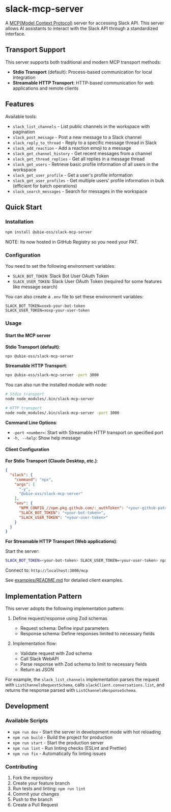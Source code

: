 # slack-mcp-server

A [MCP(Model Context Protocol)](https://www.anthropic.com/news/model-context-protocol) server for accessing Slack API. This server allows AI assistants to interact with the Slack API through a standardized interface.

## Transport Support

This server supports both traditional and modern MCP transport methods:

- **Stdio Transport** (default): Process-based communication for local integration
- **Streamable HTTP Transport**: HTTP-based communication for web applications and remote clients

## Features

Available tools:

- `slack_list_channels` - List public channels in the workspace with pagination
- `slack_post_message` - Post a new message to a Slack channel
- `slack_reply_to_thread` - Reply to a specific message thread in Slack
- `slack_add_reaction` - Add a reaction emoji to a message
- `slack_get_channel_history` - Get recent messages from a channel
- `slack_get_thread_replies` - Get all replies in a message thread
- `slack_get_users` - Retrieve basic profile information of all users in the workspace
- `slack_get_user_profile` - Get a user's profile information
- `slack_get_user_profiles` - Get multiple users' profile information in bulk (efficient for batch operations)
- `slack_search_messages` - Search for messages in the workspace

## Quick Start

### Installation

```bash
npm install @ubie-oss/slack-mcp-server
```

NOTE: Its now hosted in GitHub Registry so you need your PAT.

### Configuration

You need to set the following environment variables:

- `SLACK_BOT_TOKEN`: Slack Bot User OAuth Token
- `SLACK_USER_TOKEN`: Slack User OAuth Token (required for some features like message search)

You can also create a `.env` file to set these environment variables:

```
SLACK_BOT_TOKEN=xoxb-your-bot-token
SLACK_USER_TOKEN=xoxp-your-user-token
```

### Usage

#### Start the MCP server

**Stdio Transport (default)**:
```bash
npx @ubie-oss/slack-mcp-server
```

**Streamable HTTP Transport**:
```bash
npx @ubie-oss/slack-mcp-server -port 3000
```

You can also run the installed module with node:
```bash
# Stdio transport
node node_modules/.bin/slack-mcp-server

# HTTP transport  
node node_modules/.bin/slack-mcp-server -port 3000
```

**Command Line Options**:
- `-port <number>`: Start with Streamable HTTP transport on specified port
- `-h, --help`: Show help message

#### Client Configuration

**For Stdio Transport (Claude Desktop, etc.)**:

```json
{
  "slack": {
    "command": "npx",
    "args": [
      "-y",
      "@ubie-oss/slack-mcp-server"
    ],
    "env": {
      "NPM_CONFIG_//npm.pkg.github.com/:_authToken": "<your-github-pat>",
      "SLACK_BOT_TOKEN": "<your-bot-token>",
      "SLACK_USER_TOKEN": "<your-user-token>"
    }
  }
}
```

**For Streamable HTTP Transport (Web applications)**:

Start the server:
```bash
SLACK_BOT_TOKEN=<your-bot-token> SLACK_USER_TOKEN=<your-user-token> npx @ubie-oss/slack-mcp-server -port 3000
```

Connect to: `http://localhost:3000/mcp`

See [examples/README.md](examples/README.md) for detailed client examples.

## Implementation Pattern

This server adopts the following implementation pattern:

1. Define request/response using Zod schemas
   - Request schema: Define input parameters
   - Response schema: Define responses limited to necessary fields

2. Implementation flow:
   - Validate request with Zod schema
   - Call Slack WebAPI
   - Parse response with Zod schema to limit to necessary fields
   - Return as JSON

For example, the `slack_list_channels` implementation parses the request with `ListChannelsRequestSchema`, calls `slackClient.conversations.list`, and returns the response parsed with `ListChannelsResponseSchema`.

## Development

### Available Scripts

- `npm run dev` - Start the server in development mode with hot reloading
- `npm run build` - Build the project for production
- `npm run start` - Start the production server
- `npm run lint` - Run linting checks (ESLint and Prettier)
- `npm run fix` - Automatically fix linting issues

### Contributing

1. Fork the repository
2. Create your feature branch
3. Run tests and linting: `npm run lint`
4. Commit your changes
5. Push to the branch
6. Create a Pull Request
